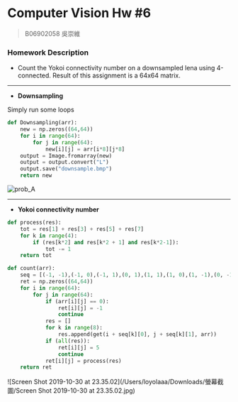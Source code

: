 # Computer Vision Hw #6

> B06902058 吳崇維  																											     

### Homework Description

- Count the Yokoi connectivity number on a downsampled lena using 4-connected.
Result of this assignment is a 64x64 matrix.

--------------



- **Downsampling**

Simply run some loops

```python
def Downsampling(arr):
    new = np.zeros((64,64))
    for i in range(64):
        for j in range(64):
            new[i][j] = arr[i*8][j*8]
    output = Image.fromarray(new)
    output = output.convert("L")
    output.save("downsample.bmp")
    return new
```

![prob_A](/Users/loyolaaa/2019_fall/CV/HW6/downsample.bmp)

---------------------



- **Yokoi connectivity number**

```python
def process(res):
    tot = res[1] + res[3] + res[5] + res[7]
    for k in range(4):
        if (res[k*2] and res[k*2 + 1] and res[k*2-1]):
            tot -= 1
    return tot 

def count(arr):
    seq = [(-1, -1),(-1, 0),(-1, 1),(0, 1),(1, 1),(1, 0),(1, -1),(0, -1)]
    ret = np.zeros((64,64))
    for i in range(64):
        for j in range(64):
            if (arr[i][j] == 0):
                ret[i][j] = -1
                continue
            res = []
            for k in range(8):
                res.append(get(i + seq[k][0], j + seq[k][1], arr))
            if (all(res)):
                ret[i][j] = 5
                continue
            ret[i][j] = process(res)
    return ret
```



![Screen Shot 2019-10-30 at 23.35.02](/Users/loyolaaa/Downloads/螢幕截圖/Screen Shot 2019-10-30 at 23.35.02.jpg)


